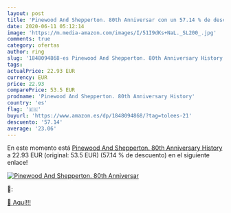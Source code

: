 ```yaml
---
layout: post
title: 'Pinewood And Shepperton. 80th Anniversar con un 57.14 % de descuento'
date: 2020-06-11 05:12:14
image: 'https://m.media-amazon.com/images/I/51I9dKs+NaL._SL200_.jpg'
comments: true
category: ofertas
author: ring
slug: '1848094868-es Pinewood And Shepperton. 80th Anniversary History'
tags: 
actualPrice: 22.93 EUR
currency: EUR
price: 22.93
comparePrice: 53.5 EUR
prodname: 'Pinewood And Shepperton. 80th Anniversary History'
country: 'es'
flag: '🇪🇸'
buyurl: 'https://www.amazon.es/dp/1848094868/?tag=tolees-21'
descuento: '57.14'
average: '23.06'
---
```


En este momento está [Pinewood And Shepperton. 80th Anniversary History](https://www.amazon.es/dp/1848094868/?tag=tolees-21) a 22.93 EUR (original: 53.5 EUR) (57.14 %  de descuento) en el siguiente enlace!

[![Pinewood And Shepperton. 80th Anniversar](https://m.media-amazon.com/images/I/51I9dKs+NaL._SL200_.jpg)](https://www.amazon.es/dp/1848094868/?tag=tolees-21)

🔎:


[🛒 Aquí!!!](https://www.amazon.es/dp/1848094868/?tag=tolees-21)
